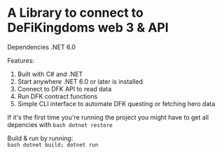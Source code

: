 # A Library to connect to DeFiKingdoms web 3 & API

Dependencies .NET 6.0

Features:

1. Built with C# and .NET
2. Start anywhere .NET 6.0 or later is installed
3. Connect to DFK API to read data
4. Run DFK contract functions
5. Simple CLI interface to automate DFK questing or fetching hero data

If it's the first time you're running the project you might have to get all depencies with
`bash dotnet restore`

Build & run by running:  
`bash dotnet build; dotnet run`
